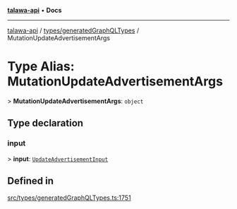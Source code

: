 [**talawa-api**](../../../README.md) • **Docs**

***

[talawa-api](../../../modules.md) / [types/generatedGraphQLTypes](../README.md) / MutationUpdateAdvertisementArgs

# Type Alias: MutationUpdateAdvertisementArgs

\> **MutationUpdateAdvertisementArgs**: `object`

## Type declaration

### input

\> **input**: [`UpdateAdvertisementInput`](UpdateAdvertisementInput.md)

## Defined in

[src/types/generatedGraphQLTypes.ts:1751](https://github.com/PalisadoesFoundation/talawa-api/blob/4a88fe62b20ebda9653c55ae8d39d6c6fac8831f/src/types/generatedGraphQLTypes.ts#L1751)
